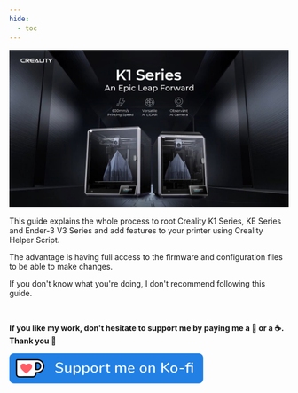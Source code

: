 ```yaml
---
hide:
  - toc
---
```


<img width="900" src="assets/img/home/home.png">

This guide explains the whole process to root Creality K1 Series, KE Series and Ender-3 V3 Series and add features to your printer using Creality Helper Script.

The advantage is having full access to the firmware and configuration files to be able to make changes.

If you don't know what you're doing, I don't recommend following this guide.

<br />

**If you like my work, don't hesitate to support me by paying me a 🍺 or a ☕. Thank you 🙂**

<a href="https://ko-fi.com/guilouz" target="_blank"><img width="350" src="assets/img/home/Ko-fi.png"></a>
